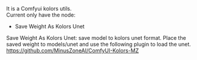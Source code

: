 It is a Comfyui kolors utils.\
Current only have the node:
- Save Weight As Kolors Unet

Save Weight As Kolors Unet:
save model to kolors unet format. Place the saved weight to models/unet and use the following plugin to load the unet.
https://github.com/MinusZoneAI/ComfyUI-Kolors-MZ
